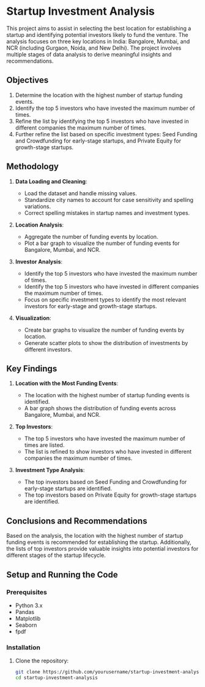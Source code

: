 # Startup Investment Analysis

This project aims to assist in selecting the best location for establishing a startup and identifying potential investors likely to fund the venture. The analysis focuses on three key locations in India: Bangalore, Mumbai, and NCR (including Gurgaon, Noida, and New Delhi). The project involves multiple stages of data analysis to derive meaningful insights and recommendations.

## Objectives

1. Determine the location with the highest number of startup funding events.
2. Identify the top 5 investors who have invested the maximum number of times.
3. Refine the list by identifying the top 5 investors who have invested in different companies the maximum number of times.
4. Further refine the list based on specific investment types: Seed Funding and Crowdfunding for early-stage startups, and Private Equity for growth-stage startups.

## Methodology

1. **Data Loading and Cleaning**:
   - Load the dataset and handle missing values.
   - Standardize city names to account for case sensitivity and spelling variations.
   - Correct spelling mistakes in startup names and investment types.

2. **Location Analysis**:
   - Aggregate the number of funding events by location.
   - Plot a bar graph to visualize the number of funding events for Bangalore, Mumbai, and NCR.

3. **Investor Analysis**:
   - Identify the top 5 investors who have invested the maximum number of times.
   - Identify the top 5 investors who have invested in different companies the maximum number of times.
   - Focus on specific investment types to identify the most relevant investors for early-stage and growth-stage startups.

4. **Visualization**:
   - Create bar graphs to visualize the number of funding events by location.
   - Generate scatter plots to show the distribution of investments by different investors.

## Key Findings

1. **Location with the Most Funding Events**:
   - The location with the highest number of startup funding events is identified.
   - A bar graph shows the distribution of funding events across Bangalore, Mumbai, and NCR.

2. **Top Investors**:
   - The top 5 investors who have invested the maximum number of times are listed.
   - The list is refined to show investors who have invested in different companies the maximum number of times.

3. **Investment Type Analysis**:
   - The top investors based on Seed Funding and Crowdfunding for early-stage startups are identified.
   - The top investors based on Private Equity for growth-stage startups are identified.

## Conclusions and Recommendations

Based on the analysis, the location with the highest number of startup funding events is recommended for establishing the startup. Additionally, the lists of top investors provide valuable insights into potential investors for different stages of the startup lifecycle.

## Setup and Running the Code

### Prerequisites

- Python 3.x
- Pandas
- Matplotlib
- Seaborn
- fpdf

### Installation

1. Clone the repository:
   ```bash
   git clone https://github.com/yourusername/startup-investment-analysis.git
   cd startup-investment-analysis
